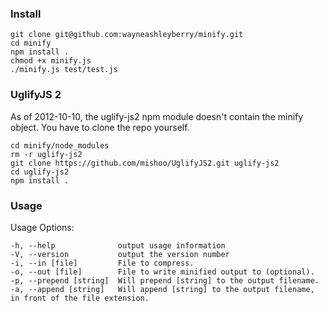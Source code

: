 ### Install

```
git clone git@github.com:wayneashleyberry/minify.git
cd minify
npm install .
chmod +x minify.js
./minify.js test/test.js
```

### UglifyJS 2

As of 2012-10-10, the uglify-js2 npm module doesn't contain the minify object.
You have to clone the repo yourself.

```
cd minify/node_modules
rm -r uglify-js2
git clone https://github.com/mishoo/UglifyJS2.git uglify-js2
cd uglify-js2
npm install .
```

### Usage

Usage Options:

```
-h, --help              output usage information
-V, --version           output the version number
-i, --in [file]         File to compress.
-o, --out [file]        File to write minified output to (optional).
-p, --prepend [string]  Will prepend [string] to the output filename.
-a, --append [string]   Will append [string] to the output filename, in front of the file extension.
```
